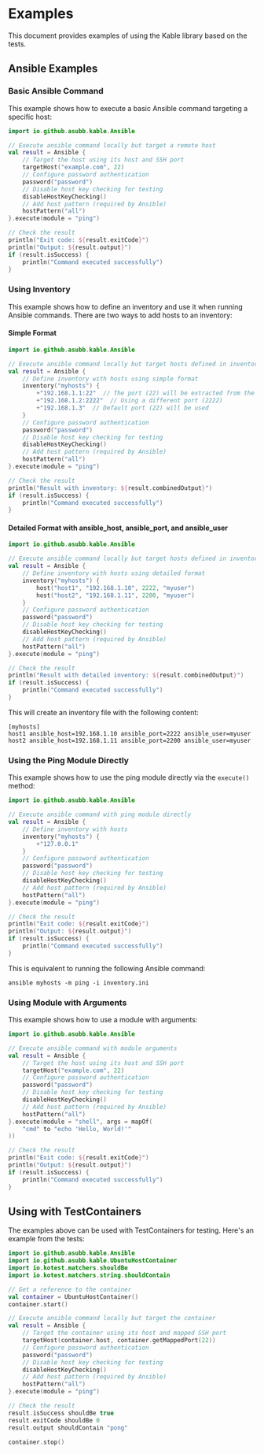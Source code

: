 # Examples

This document provides examples of using the Kable library based on the tests.

## Ansible Examples

### Basic Ansible Command

This example shows how to execute a basic Ansible command targeting a specific host:

```kotlin
import io.github.asubb.kable.Ansible

// Execute ansible command locally but target a remote host
val result = Ansible {
    // Target the host using its host and SSH port
    targetHost("example.com", 22)
    // Configure password authentication
    password("password")
    // Disable host key checking for testing
    disableHostKeyChecking()
    // Add host pattern (required by Ansible)
    hostPattern("all")
}.execute(module = "ping")

// Check the result
println("Exit code: ${result.exitCode}")
println("Output: ${result.output}")
if (result.isSuccess) {
    println("Command executed successfully")
}
```

### Using Inventory

This example shows how to define an inventory and use it when running Ansible commands. There are two ways to add hosts to an inventory:

#### Simple Format

```kotlin
import io.github.asubb.kable.Ansible

// Execute ansible command locally but target hosts defined in inventory
val result = Ansible {
    // Define inventory with hosts using simple format
    inventory("myhosts") {
        +"192.168.1.1:22"  // The port (22) will be extracted from the string
        +"192.168.1.2:2222"  // Using a different port (2222)
        +"192.168.1.3"  // Default port (22) will be used
    }
    // Configure password authentication
    password("password")
    // Disable host key checking for testing
    disableHostKeyChecking()
    // Add host pattern (required by Ansible)
    hostPattern("all")
}.execute(module = "ping")

// Check the result
println("Result with inventory: ${result.combinedOutput}")
if (result.isSuccess) {
    println("Command executed successfully")
}
```

#### Detailed Format with ansible_host, ansible_port, and ansible_user

```kotlin
import io.github.asubb.kable.Ansible

// Execute ansible command locally but target hosts defined in inventory
val result = Ansible {
    // Define inventory with hosts using detailed format
    inventory("myhosts") {
        host("host1", "192.168.1.10", 2222, "myuser")
        host("host2", "192.168.1.11", 2200, "myuser")
    }
    // Configure password authentication
    password("password")
    // Disable host key checking for testing
    disableHostKeyChecking()
    // Add host pattern (required by Ansible)
    hostPattern("all")
}.execute(module = "ping")

// Check the result
println("Result with detailed inventory: ${result.combinedOutput}")
if (result.isSuccess) {
    println("Command executed successfully")
}
```

This will create an inventory file with the following content:

```
[myhosts]
host1 ansible_host=192.168.1.10 ansible_port=2222 ansible_user=myuser
host2 ansible_host=192.168.1.11 ansible_port=2200 ansible_user=myuser
```

### Using the Ping Module Directly

This example shows how to use the ping module directly via the `execute()` method:

```kotlin
import io.github.asubb.kable.Ansible

// Execute ansible command with ping module directly
val result = Ansible {
    // Define inventory with hosts
    inventory("myhosts") {
        +"127.0.0.1"
    }
    // Configure password authentication
    password("password")
    // Disable host key checking for testing
    disableHostKeyChecking()
    // Add host pattern (required by Ansible)
    hostPattern("all")
}.execute(module = "ping")

// Check the result
println("Exit code: ${result.exitCode}")
println("Output: ${result.output}")
if (result.isSuccess) {
    println("Command executed successfully")
}
```

This is equivalent to running the following Ansible command:
```shell
ansible myhosts -m ping -i inventory.ini
```

### Using Module with Arguments

This example shows how to use a module with arguments:

```kotlin
import io.github.asubb.kable.Ansible

// Execute ansible command with module arguments
val result = Ansible {
    // Target the host using its host and SSH port
    targetHost("example.com", 22)
    // Configure password authentication
    password("password")
    // Disable host key checking for testing
    disableHostKeyChecking()
    // Add host pattern (required by Ansible)
    hostPattern("all")
}.execute(module = "shell", args = mapOf(
    "cmd" to "echo 'Hello, World!'"
))

// Check the result
println("Exit code: ${result.exitCode}")
println("Output: ${result.output}")
if (result.isSuccess) {
    println("Command executed successfully")
}
```

## Using with TestContainers

The examples above can be used with TestContainers for testing. Here's an example from the tests:

```kotlin
import io.github.asubb.kable.Ansible
import io.github.asubb.kable.UbuntuHostContainer
import io.kotest.matchers.shouldBe
import io.kotest.matchers.string.shouldContain

// Get a reference to the container
val container = UbuntuHostContainer()
container.start()

// Execute ansible command locally but target the container
val result = Ansible {
    // Target the container using its host and mapped SSH port
    targetHost(container.host, container.getMappedPort(22))
    // Configure password authentication
    password("password")
    // Disable host key checking for testing
    disableHostKeyChecking()
    // Add host pattern (required by Ansible)
    hostPattern("all")
}.execute(module = "ping")

// Check the result
result.isSuccess shouldBe true
result.exitCode shouldBe 0
result.output shouldContain "pong"

container.stop()
```
